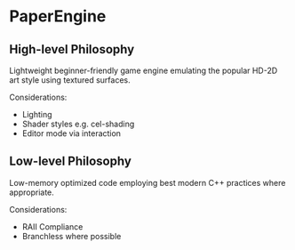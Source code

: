 # PaperEngine
High-level Philosophy
---------------------
Lightweight beginner-friendly game engine emulating the popular HD-2D art style using textured surfaces.

Considerations:
* Lighting
* Shader styles e.g. cel-shading
* Editor mode via interaction

Low-level Philosophy
---------------------
Low-memory optimized code employing best modern C++ practices where appropriate.

Considerations:
* RAII Compliance
* Branchless where possible
